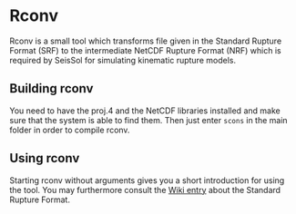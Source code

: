 # Rconv

Rconv is a small tool which transforms file given in the Standard Rupture Format (SRF) to the intermediate NetCDF Rupture Format (NRF) which is required by SeisSol for simulating kinematic rupture models.

## Building rconv
You need to have the proj.4 and the NetCDF libraries installed and make sure that the system is able to find them. Then just enter
`scons` in the main folder in order to compile rconv.

## Using rconv
Starting rconv without arguments gives you a short introduction for using the tool. You may furthermore consult the [Wiki entry](https://github.com/SeisSol/SeisSol/wiki/Standard-Rupture-Format) about the Standard Rupture Format.
